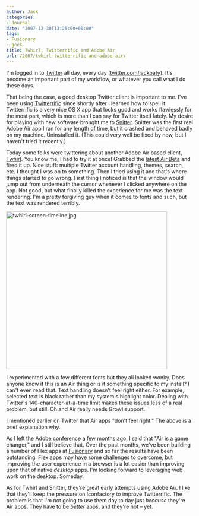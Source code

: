 ```yaml
---
author: Jack
categories:
- Journal
date: "2007-12-30T13:25:00+00:00"
tags:
- Fusionary
- geek
title: Twhirl, Twitterrific and Adobe Air
url: /2007/twhirl-twitterrific-and-adobe-air/
---
```


I'm logged in to [Twitter][1] all day, every day ([twitter.com/jackbaty][2]). It's become an important part of my workflow, or whatever you call what I do these days. 

That being the case, a good desktop Twitter client is important to me. I've been using [Twitterrific][3] since shortly after I learned how to spell it. Twitterrific is a very nice OS X app that looks good and works flawlessly for the most part, which is more than I can say for Twitter itself lately. My desire for playing with new software brought me to [Snitter][4]. Snitter was the first real Adobe Air app I ran for any length of time, but it crashed and behaved badly on my machine. Uninstalled it. (This could very well be fixed by now, but I haven't tried it recently.)

Today some folks were twittering about another Adobe Air based client, [Twhirl][5]. You know me, I had to try it at once! Grabbed the [latest Air Beta][6] and fired it up. Nice stuff: multiple Twitter account handling, themes, search, etc. I thought I was on to something. Then I tried using it and that's where things started to go wrong. First thing I noticed is that the window would jump out from underneath the cursor whenever I clicked anywhere on the app. Not good, but what finally killed the experience for me was the text rendering. I'm a pretty forgiving guy when it comes to fonts and such, but the text was rendered terribly.

<img src="/files/twhirl-screen-timeline.jpg" alt="twhirl-screen-timeline.jpg" border="0" width="433" height="425" />

I experimented with a few different fonts but they all looked wonky. Does anyone know if this is an Air thing or is it something specific to my install? I can't even read that. Text handling doesn't feel right either. For example, selected text is black rather than my system's highlight color. Dealing with Twitter's 140-character-at-a-time limit makes these issues less of a real problem, but still. Oh and Air really needs Growl support.

I mentioned earlier on Twitter that Air apps "don't feel right." The above is a brief explanation why.

As I left the Adobe conference a few months ago, I said that "Air is a game changer," and I still believe that. Over the past months, we've been building a number of Flex apps at [Fusionary][7] and so far the results have been outstanding. Flex apps may have some challenges to overcome, but improving the user experience in a browser is a lot easier than improving upon that of native _desktop_ apps. I'm looking forward to leveraging web work on the desktop. Someday.

As for Twhirl and Snitter, they're great early attempts using Adobe Air. I like that they'll keep the pressure on Iconfactory to improve Twitterrific. The problem is that I'm not going to use them day to day just _because_ they're Air apps. They have to be _better_ apps, and they're not &#8211; yet.

 [1]: http://twitter.com
 [2]: http://twitter.com/jackbaty
 [3]: http://iconfactory.com/software/twitterrific
 [4]: http://snook.ca/snitter/
 [5]: http://www.twhirl.org/
 [6]: http://labs.adobe.com/downloads/air.html
 [7]: http://www.fusionary.com/